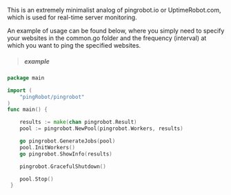 This is an extremely minimalist analog of pingrobot.io or UptimeRobot.com, which is used for real-time server monitoring.

An example of usage can be found below, where you simply need to specify your websites in the common.go folder and the frequency (interval) at which you want to ping the specified websites.

>##### example
```go
package main

import (
    "pingRobot/pingrobot"
)
func main() {

    results := make(chan pingrobot.Result)
    pool := pingrobot.NewPool(pingrobot.Workers, results)

 	go pingrobot.GenerateJobs(pool)
 	pool.InitWorkers()
 	go pingrobot.ShowInfo(results)

 	pingrobot.GracefulShutdown()

 	pool.Stop()
 }
 ```
